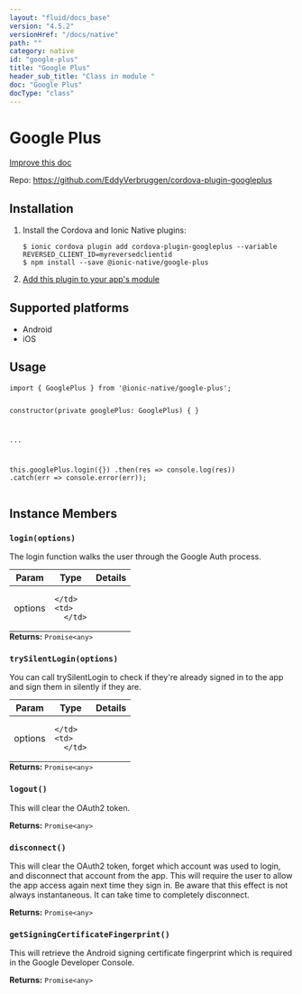 ```yaml
---
layout: "fluid/docs_base"
version: "4.5.2"
versionHref: "/docs/native"
path: ""
category: native
id: "google-plus"
title: "Google Plus"
header_sub_title: "Class in module "
doc: "Google Plus"
docType: "class"
---
```


<h1 class="api-title">Google Plus</h1>

<a class="improve-v2-docs" href="http://github.com/ionic-team/ionic-native/edit/master/src/@ionic-native/plugins/google-plus/index.ts#L1">
  Improve this doc
</a>









<p>Repo:
  <a href="https://github.com/EddyVerbruggen/cordova-plugin-googleplus">
    https://github.com/EddyVerbruggen/cordova-plugin-googleplus
  </a>
</p>


<h2><a class="anchor" name="installation" href="#installation"></a>Installation</h2>
<ol class="installation">
  <li>Install the Cordova and Ionic Native plugins:<br>
    <pre><code class="nohighlight">$ ionic cordova plugin add cordova-plugin-googleplus --variable REVERSED_CLIENT_ID=myreversedclientid
$ npm install --save @ionic-native/google-plus
</code></pre>
  </li>
  <li><a href="https://ionicframework.com/docs/native/#Add_Plugins_to_Your_App_Module">Add this plugin to your app's module</a></li>
</ol>



<h2><a class="anchor" name="platforms" href="#platforms"></a>Supported platforms</h2>
<ul>
  <li>Android</li><li>iOS</li>
</ul>






<h2><a class="anchor" name="usage" href="#usage"></a>Usage</h2>
<pre><code class="lang-typescript">import { GooglePlus } from &#39;@ionic-native/google-plus&#39;;

constructor(private googlePlus: GooglePlus) { }

...

this.googlePlus.login({})
  .then(res =&gt; console.log(res))
  .catch(err =&gt; console.error(err));
</code></pre>








<h2><a class="anchor" name="instance-members" href="#instance-members"></a>Instance Members</h2>
<h3><a class="anchor" name="login" href="#login"></a><code>login(options)</code></h3>




The login function walks the user through the Google Auth process.
<table class="table param-table" style="margin:0;">
  <thead>
  <tr>
    <th>Param</th>
    <th>Type</th>
    <th>Details</th>
  </tr>
  </thead>
  <tbody>
  <tr>
    <td>
      options</td>
    <td>
      
    </td>
    <td>
      </td>
  </tr>
  </tbody>
</table>

<div class="return-value" markdown="1">
  <i class="icon ion-arrow-return-left"></i>
  <b>Returns:</b> <code>Promise&lt;any&gt;</code> 
</div><h3><a class="anchor" name="trySilentLogin" href="#trySilentLogin"></a><code>trySilentLogin(options)</code></h3>


You can call trySilentLogin to check if they're already signed in to the app and sign them in silently if they are.
<table class="table param-table" style="margin:0;">
  <thead>
  <tr>
    <th>Param</th>
    <th>Type</th>
    <th>Details</th>
  </tr>
  </thead>
  <tbody>
  <tr>
    <td>
      options</td>
    <td>
      
    </td>
    <td>
      </td>
  </tr>
  </tbody>
</table>

<div class="return-value" markdown="1">
  <i class="icon ion-arrow-return-left"></i>
  <b>Returns:</b> <code>Promise&lt;any&gt;</code> 
</div><h3><a class="anchor" name="logout" href="#logout"></a><code>logout()</code></h3>


This will clear the OAuth2 token.


<div class="return-value" markdown="1">
  <i class="icon ion-arrow-return-left"></i>
  <b>Returns:</b> <code>Promise&lt;any&gt;</code> 
</div><h3><a class="anchor" name="disconnect" href="#disconnect"></a><code>disconnect()</code></h3>


This will clear the OAuth2 token, forget which account was used to login, and disconnect that account from the app. This will require the user to allow the app access again next time they sign in. Be aware that this effect is not always instantaneous. It can take time to completely disconnect.


<div class="return-value" markdown="1">
  <i class="icon ion-arrow-return-left"></i>
  <b>Returns:</b> <code>Promise&lt;any&gt;</code> 
</div><h3><a class="anchor" name="getSigningCertificateFingerprint" href="#getSigningCertificateFingerprint"></a><code>getSigningCertificateFingerprint()</code></h3>


This will retrieve the Android signing certificate fingerprint which is required in the Google Developer Console.


<div class="return-value" markdown="1">
  <i class="icon ion-arrow-return-left"></i>
  <b>Returns:</b> <code>Promise&lt;any&gt;</code> 
</div>





